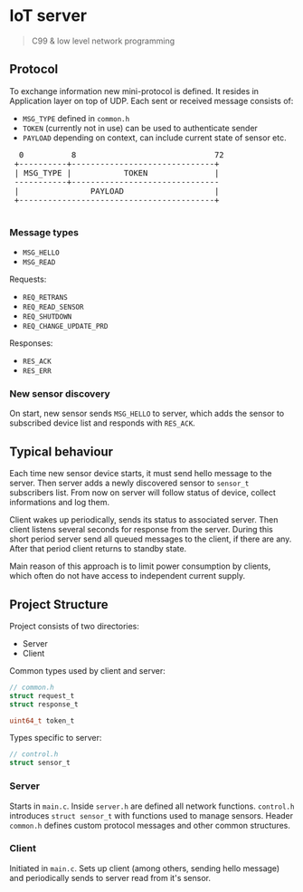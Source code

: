 # IoT server
> C99 & low level network programming

## Protocol
To exchange information new mini-protocol is defined. It resides in Application
layer on top of UDP. 
Each sent or received message consists of:
 - `MSG_TYPE` defined in `common.h`
 - `TOKEN` (currently not in use) can be used to authenticate sender
 - `PAYLOAD` depending on context, can include current state of sensor etc.

<pre>
  0          8                             72      
 +----------+------------------------------+
 | MSG_TYPE |           TOKEN              |
 -----------+-------------------------------
 |               PAYLOAD                   |
 +-----------------------------------------+
 </pre>
 
### Message types
- `MSG_HELLO`
- `MSG_READ`

Requests:
- `REQ_RETRANS`
- `REQ_READ_SENSOR`
- `REQ_SHUTDOWN`
- `REQ_CHANGE_UPDATE_PRD`

Responses:
- `RES_ACK`
- `RES_ERR`

### New sensor discovery
On start, new sensor sends `MSG_HELLO` to server, which adds the sensor 
to subscribed device list and responds with `RES_ACK`.

## Typical behaviour
Each time new sensor device starts, 
it must send hello message to the server. 
Then server adds a newly discovered sensor 
to `sensor_t` subscribers list. From now on server will follow status of device, 
collect informations and log them.
 
Client wakes up periodically, sends its status to associated server. 
Then client listens several seconds for response from the server. 
During this short period server send all queued messages to the client, if there are any.
After that period client returns to standby state.

Main reason of this approach is to limit power consumption by clients, 
which often do not have access to independent current supply. 

## Project Structure
Project consists of two directories:
- Server
- Client

Common types used by client and server:
```c
// common.h
struct request_t
struct response_t

uint64_t token_t
```

Types specific to server:
```c
// control.h
struct sensor_t
```

### Server
Starts in `main.c`. Inside `server.h` are defined all network functions. 
`control.h` introduces `struct sensor_t` with functions used to manage sensors.
Header `common.h` defines custom protocol messages and other common structures.

### Client
Initiated in `main.c`. Sets up client (among others, sending hello message)
and periodically sends to server read from it's sensor. 
